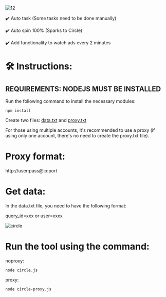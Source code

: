 
![12](https://github.com/user-attachments/assets/8179dbee-5ffc-4a87-9899-cf42f33176a7)

✔️ Auto task (Some tasks need to be done manually)

✔️ Auto spin 100% (Sparks to Circle)

✔️ Add functionality to watch ads every 2 minutes


# 🛠️ Instructions:

## REQUIREMENTS: NODEJS MUST BE INSTALLED

Run the following command to install the necessary modules:

`npm install`

Create two files: [data.txt](data.txt) and [proxy.txt](proxy.txt)

For those using multiple accounts, it's recommended to use a proxy (if using only one account, there's no need to create the proxy.txt file).

# Proxy format:

http://user:pass@ip:port

# Get data:

In the data.txt file, you need to have the following format:

query_id=xxx or user=xxxx

![circle](https://github.com/user-attachments/assets/d3a7aa87-7fef-4589-b38e-816c4d6ba2c3)


# Run the tool using the command:

noproxy:

`node circle.js`

proxy:

`node circle-proxy.js`

